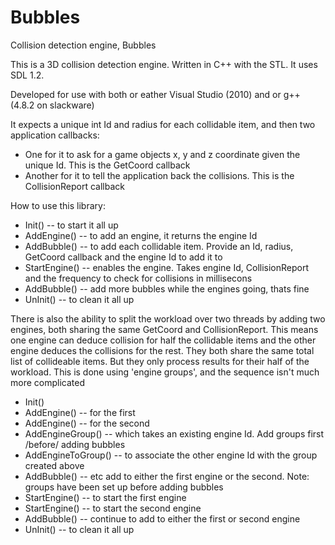 Bubbles
=======

Collision detection engine, Bubbles

This is a 3D collision detection engine. Written in C++ with the STL. It uses SDL 1.2.

Developed for use with both or eather Visual Studio (2010) and or g++ (4.8.2 on slackware)

It expects a unique int Id and radius for each collidable item, and then two application callbacks: 
- One for it to ask for a game objects x, y and z coordinate given the unique Id. This is the GetCoord callback
- Another for it to tell the application back the collisions. This is the CollisionReport callback

How to use this library:
- Init()
-- to start it all up
- AddEngine()
-- to add an engine, it returns the engine Id
- AddBubble() 
-- to add each collidable item. Provide an Id, radius, GetCoord callback and the engine Id to add it to
- StartEngine() 
-- enables the engine. Takes engine Id, CollisionReport and the frequency to check for collisions in millisecons
- AddBubble() 
-- add more bubbles while the engines going, thats fine
- UnInit() 
-- to clean it all up

There is also the ability to split the workload over two threads by adding two engines, both sharing the same 
GetCoord and CollisionReport. This means one engine can deduce collision for half the collidable items 
and the other engine deduces the collisions for the rest. They both share the same total list of collideable
items. But they only process results for their half of the workload. This is done using 'engine groups', and the sequence isn't much more complicated

- Init()
- AddEngine() 
-- for the first
- AddEngine() 
-- for the second
- AddEngineGroup() 
-- which takes an existing engine Id. Add groups first /before/ adding bubbles
- AddEngineToGroup() 
-- to associate the other engine Id with the group created above
- AddBubble() 
-- etc add to either the first engine or the second. Note: groups have been set up before adding bubbles
- StartEngine()
-- to start the first engine
- StartEngine()
-- to start the second engine
- AddBubble() 
-- continue to add to either the first or second engine
- UnInit() 
-- to clean it all up
